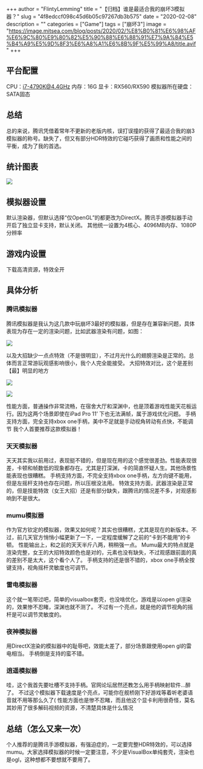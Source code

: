 +++
author = "FlintyLemming"
title = "【归档】谁是最适合我的崩坏3模拟器？"
slug = "4f8edccf098c45d6b05c97267db3b575"
date = "2020-02-08"
description = ""
categories = ["Game"]
tags = ["崩坏3"]
image = "https://image.mitsea.com/blog/posts/2020/02/%E8%B0%81%E6%98%AF%E6%9C%80%E9%80%82%E5%90%88%E6%88%91%E7%9A%84%E5%B4%A9%E5%9D%8F3%E6%A8%A1%E6%8B%9F%E5%99%A8/title.avif"
+++

## 平台配置

CPU：i7-4790K@4.4GHz
内存：16G
显卡：RX560/RX590
模拟器所在硬盘：SATA固态

## 总结

总的来说，腾讯凭借着常年不更新的老版内核，误打误撞的获得了最适合我的崩3模拟器的称号。缺失了，但又有部分HDR特效的它碰巧获得了画质和性能之间的平衡，成为了我的首选。

## 统计图表

![](https://image.mitsea.com/blog/posts/2020/02/%E8%B0%81%E6%98%AF%E6%9C%80%E9%80%82%E5%90%88%E6%88%91%E7%9A%84%E5%B4%A9%E5%9D%8F3%E6%A8%A1%E6%8B%9F%E5%99%A8/4.avif)

## 模拟器设置

默认渲染器，但默认选择“仅OpenGL”的都更改为DirectX。腾讯手游模拟器手动开启了独立显卡支持，默认关闭。
其他统一设置为4核心、4096MB内存、1080P分辨率

## 游戏内设置

下载高清资源，特效全开

## 具体分析

### 腾讯模拟器

腾讯模拟器是我认为这几款中玩崩坏3最好的模拟器，但是存在兼容新问题，具体表现为存在一定的渲染问题，比如武器渲染有问题，如图：

![](https://image.mitsea.com/blog/posts/2020/02/%E8%B0%81%E6%98%AF%E6%9C%80%E9%80%82%E5%90%88%E6%88%91%E7%9A%84%E5%B4%A9%E5%9D%8F3%E6%A8%A1%E6%8B%9F%E5%99%A8/1.avif)

以及大招缺少一点点特效（不是很明显），不过月光什么的翅膀渲染是正常的。总体而言正常游玩观感影响很小，我个人完全能接受。
大招特效对比，这个是差别【最】明显的地方

![](https://image.mitsea.com/blog/posts/2020/02/%E8%B0%81%E6%98%AF%E6%9C%80%E9%80%82%E5%90%88%E6%88%91%E7%9A%84%E5%B4%A9%E5%9D%8F3%E6%A8%A1%E6%8B%9F%E5%99%A8/2.avif)

![](https://image.mitsea.com/blog/posts/2020/02/%E8%B0%81%E6%98%AF%E6%9C%80%E9%80%82%E5%90%88%E6%88%91%E7%9A%84%E5%B4%A9%E5%9D%8F3%E6%A8%A1%E6%8B%9F%E5%99%A8/3.avif)

性能方面，普通操作非常流畅，在宿舍大厅和深渊中，也是顶着游戏性能天花板运行。因为这两个场景即使在iPad Pro 11’ 下也无法满帧，属于游戏优化问题。
手柄支持方面，完全支持xbox one手柄，美中不足就是手动视角转动有点快，不能调节
我个人首要推荐这款模拟器！

### 天天模拟器

天天其实我以前用过，表现挺不错的，但是现在用的这个感觉很差劲。性能表现很差，卡顿和帧数低的现象都存在。尤其是打深渊，卡的简直怀疑人生。其他场景性能表现也很糟糕。
手柄支持方面，不完全支持xbox one手柄，左方向键不能用，但是左摇杆支持也存在问题，所以压根没法用。
特效支持方面，武器渲染是正常的，但是技能特效（女王大招）还是有部分缺失，跟腾讯的情况差不多，对观感影响到不是很大。

### mumu模拟器

作为官方钦定的模拟器，效果又如何呢？其实也很糟糕，尤其是现在的新版本。不过，前几天官方悄悄小幅更新了一下，一定程度缓解了之前的“卡到不能用”的卡顿。
性能输出上，和之前的天天半斤八两，稍稍强一点。
Mumu最大的特点就是渲染完整，女王的大招特效颜色也是对的，元素也没有缺失，不过观感跟前面的真的差别不是太大，这个看个人了。
手柄支持的还是很不错的，xbox one手柄全按键支持，视角摇杆灵敏度也可调节。

### 雷电模拟器

这个就一笔带过吧，简单的visualbox套壳，也没啥优化，游戏是以open gl渲染的，效果惨不忍睹，深渊也就不测了。
不过有一个亮点，就是他的调节视角的摇杆是可以调节灵敏度的。

### 夜神模拟器

用DirectX渲染的模拟器中的耻辱吧，效能太差了，部分场景跟使用open gl的雷电相当。
手柄倒是支持的蛮不错。

### 逍遥模拟器

哇，这个我首先要吐槽不支持手柄。官网论坛居然还教怎么用手柄映射软件…醉了。
不过这个模拟器下载速度是个亮点，可能你在舰桥刚下好游戏等着听老婆语音就不用等那么久了(
性能方面也是惨不忍睹，而且他这个显卡利用很奇怪，莫名其妙用了很多解码视频的资源，不清楚具体是什么情况

## 总结（怎么又来一次）

个人推荐的是腾讯手游模拟器，有强迫症的，一定要完整HDR特效的，可以选择mumu。大家选择模拟器的时候一定要注意，不少是VisualBox单纯套壳，渲染也是ogl，这种想都不要想就不要用了。